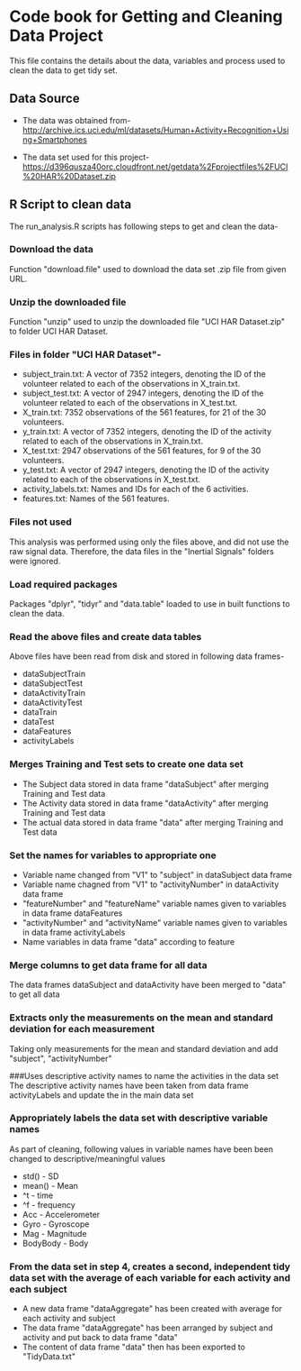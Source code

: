 # Code book for Getting and Cleaning Data Project
This file contains the details about the data, variables and process used to clean the data to get tidy set.

## Data Source
* The data was obtained from-
http://archive.ics.uci.edu/ml/datasets/Human+Activity+Recognition+Using+Smartphones

* The data set used for this project-
https://d396qusza40orc.cloudfront.net/getdata%2Fprojectfiles%2FUCI%20HAR%20Dataset.zip

## R Script to clean data
The run_analysis.R scripts has following steps to get and clean the data-

### Download the data
Function "download.file" used to download the data set .zip file from given URL.

### Unzip the downloaded file
Function "unzip" used to unzip the downloaded file "UCI HAR Dataset.zip" to folder UCI HAR Dataset.

### Files in folder "UCI HAR Dataset"-

* subject_train.txt: A vector of 7352 integers, denoting the ID of the volunteer related to each of the observations in X_train.txt.
* subject_test.txt: A vector of 2947 integers, denoting the ID of the volunteer related to each of the observations in X_test.txt.
* X_train.txt: 7352 observations of the 561 features, for 21 of the 30 volunteers.
* y_train.txt: A vector of 7352 integers, denoting the ID of the activity related to each of the observations in X_train.txt.
* X_test.txt: 2947 observations of the 561 features, for 9 of the 30 volunteers.
* y_test.txt: A vector of 2947 integers, denoting the ID of the activity related to each of the observations in X_test.txt.
* activity_labels.txt: Names and IDs for each of the 6 activities.
* features.txt: Names of the 561 features.

### Files not used
This analysis was performed using only the files above, and did not use the raw signal data. Therefore, the data files in the "Inertial Signals" folders were ignored.

### Load required packages
Packages "dplyr", "tidyr" and "data.table" loaded to use in built functions to clean the data.

### Read the above files and create data tables
Above files have been read from disk and stored in following data frames-

* dataSubjectTrain
* dataSubjectTest
* dataActivityTrain
* dataActivityTest
* dataTrain
* dataTest
* dataFeatures
* activityLabels

### Merges Training and Test sets to create one data set
* The Subject data stored in data frame "dataSubject" after merging Training and Test data
* The Activity data stored in data frame "dataActivity" after merging Training and Test data
* The actual data stored in data frame "data" after merging Training and Test data

### Set the names for variables to appropriate one
* Variable name changed from "V1" to "subject" in dataSubject data frame
* Variable name chagned from "V1" to "activityNumber" in dataActivity data frame
* "featureNumber" and "featureName" variable names given to variables in data frame dataFeatures
* "activityNumber" and "activityName" variable names given to variables in data frame activityLabels
* Name variables in data frame "data" according to feature

### Merge columns to get data frame for all data
The data frames dataSubject and dataActivity have been merged to "data" to get all data

### Extracts only the measurements on the mean and standard deviation for each measurement
Taking only measurements for the mean and standard deviation and add "subject", "activityNumber"

###Uses descriptive activity names to name the activities in the data set
The descriptive activity names have been taken from data frame activityLabels and update the in the main data set

### Appropriately labels the data set with descriptive variable names
As part of cleaning, following values in variable names have been been changed to descriptive/meaningful values
* std() - SD
* mean() - Mean
* ^t - time
* ^f - frequency
* Acc - Accelerometer
* Gyro - Gyroscope
* Mag - Magnitude
* BodyBody - Body

### From the data set in step 4, creates a second, independent tidy data set with the average of each variable for each activity and each subject
* A new data frame "dataAggregate" has been created with average for each activity and subject
* The data frame "dataAggregate" has been arranged by subject and activity and put back to data frame "data"
* The content of data frame "data" then has been exported to "TidyData.txt"
